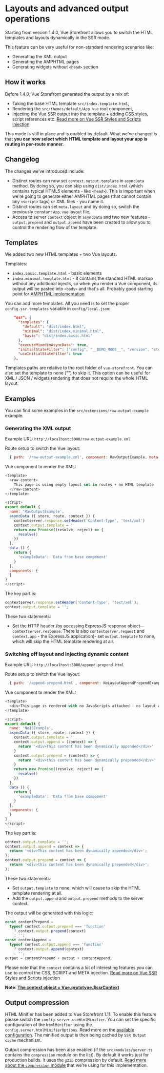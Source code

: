 # Layouts and advanced output operations

Starting from version 1.4.0, Vue Storefront allows you to switch the HTML templates and layouts dynamically in the SSR mode.

This feature can be very useful for non-standard rendering scenarios like:

- Generating the XML output
- Generating the AMPHTML pages
- Generating widgets without `<head>` section

## How it works

Before 1.4.0, Vue Storefront generated the output by a mix of:

- Taking the base HTML template `src/index.template.html`,
- Rendering the `src/themes/default/App.vue` root component,
- Injecting the Vue SSR output into the template + adding CSS styles, script references etc. [Read more on Vue SSR Styles and Scripts injection](https://ssr.vuejs.org/guide/build-config.html#client-config)

This mode is still in place and is enabled by default. What we've changed is that **you can now select which HTML template and layout your app is routing in per-route manner.**

## Changelog

The changes we’ve introduced include:

- Distinct routes can now set `context.output.template` in `asyncData` method. By doing so, you can skip using `dist/index.html` (which contains typical HTML5 elements - like `<head>`). This is important when we're going to generate either AMPHTML pages (that cannot contain any `<script>` tags) or XML files - you name it.
- Distinct routes can set `meta.layout` and by doing so, switch the previously constant `App.vue` layout file.
- Access to server `context` object in `asyncData` and two new features - `output.prepend` and `output.append` have been created to allow you to control the rendering flow of the template.

## Templates

We added two new HTML templates + two Vue layouts.

Templates:

- `index.basic.template.html` - basic elements
- `index.minimal.template.html` - it contains the standard HTML markup without any additional injects, so when you render a Vue component, its output will be pasted into `<body>` and that's all. Probably good starting point for [AMPHTML implementation](https://www.ampstart.com/)

You can add more templates. All you need is to set the proper `config.ssr.templates` variable in `config/local.json`:

```json
    "ssr": {
      "templates": {
        "default": "dist/index.html",
        "minimal": "dist/index.minimal.html",
        "basic": "dist/index.basic.html"
      },
      "executeMixedinAsyncData": true,
      "initialStateFilter": ["config", "__DEMO_MODE__", "version", "storeView"],
      "useInitialStateFilter": true
    },
```

Templates paths are relative to the root folder of `vue-storefront`. You can also set the template to none ("") to skip it. This option can be useful for XML / JSON / widgets rendering that does not require the whole HTML layout.

## Examples

You can find some examples in the `src/extensions/raw-output-example` example.

### Generating the XML output

Example URL: `http://localhost:3000/raw-output-example.xml`

Route setup to switch the Vue layout:

```js
  { path: '/raw-output-example.xml', component: RawOutputExample, meta: { layout: 'empty' } }
```

Vue component to render the XML:

```js
<template>
  <raw-content>
    This page is using empty layout set in routes + no HTML template
  </raw-content>
</template>

<script>
export default {
  name: 'RawOutputExample',
  asyncData ({ store, route, context }) {
    contextserver.response.setHeader('Content-Type', 'text/xml')
    context.output.template = ''
    return new Promise((resolve, reject) => {
      resolve()
    })
  },
  data () {
    return {
      'exampleData': 'Data from base component'
    }
  },
  components: {
  }
}
</script>
```

The key part is:

```js
contextserver.response.setHeader('Content-Type', 'text/xml');
context.output.template = '';
```

These two statements:

- Set the HTTP header (by accessing ExpressJS response object—  `contextserver.response`. There is also `contextserver.request` and `context.app` - the ExpressJS application)- set `output.template` to none, which will skip the HTML template rendering at all.

### Switching off layout and injecting dynamic content

Example URL: `http://localhost:3000/append-prepend.html`

Route setup to switch the Vue layout:

```js
  { path: '/append-prepend.html', component: NoLayoutAppendPrependExample, meta: { layout: 'empty' } },
```

Vue component to render the XML:

```js
<template>
  <div>This page is rendered with no JavaScripts attached - no layout at all</div>
</template>

<script>
export default {
  name: 'NoJSExample',
  asyncData ({ store, route, context }) {
    context.output.template = ''
    context.output.append = (context) => {
      return '<div>This content has been dynamically appended</div>'
    }
    context.output.prepend = (context) => {
      return '<div>this content has been dynamically prepended</div>'
    }
    return new Promise((resolve, reject) => {
      resolve()
    })
  },
  data () {
    return {
      'exampleData': 'Data from base component'
    }
  },
  components: {
  }
}
</script>
```

The key part is:

```js
context.output.template = '';
context.output.append = context => {
  return '<div>This content has been dynamically appended</div>';
};
context.output.prepend = context => {
  return '<div>this content has been dynamically prepended</div>';
};
```

These two statements:

- Set `output.template` to none, which will cause to skip the HTML template rendering at all.
- Add the `output.append` and `output.prepend` methods to the server context.

The output will be generated with this logic:

```js
const contentPrepend =
  typeof context.output.prepend === 'function'
    ? context.output.prepend(context)
    : '';
const contentAppend =
  typeof context.output.append === 'function'
    ? context.output.append(context)
    : '';
output = contentPrepend + output + contentAppend;
```

Please note that the `context` contains a lot of interesting features you can use to control the CSS, SCRIPT and META injection. [Read more on Vue SSR Styles and Scripts injection](https://ssr.vuejs.org/guide/build-config.html#client-config)

**Note: [The context object = Vue.prototype.$ssrContext](https://ssr.vuejs.org/guide/head.html)**


## Output compression

HTML Minifier has been added to Vue Storefront 1.11. To enable this feature please switch the `config.server.useHtmlMinifier`. You can set the specific configuration of the `htmlMinifier` using the `config.server.htmlMinifierOptions`. Read more on the [available configuration](https://www.npmjs.com/package/html-minifier). The minified output is then being cached by `SSR Output cache` mechanism.

Output compression has been also enabled (if the `src/modules/server.ts` contains the `compression` module on the list). By default it works just for production builds. It uses the `gzip` compression by default. [Read more about the `compression` module](https://www.npmjs.com/package/compression) that we're using for this implementation.
